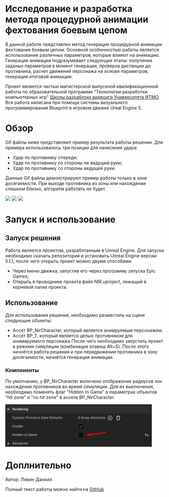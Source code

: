 # Исследование и разработка метода процедурной анимации фехтования боевым цепом
В данной работе представлен метод генерации процедурной анимации фехтования боевым цепом. Основной особенностью работы является использование различных параметров, которые влияют на анимацию. Генерация анимации подразумевает следующие этапы: получение заданых параметров в момент генерации, проверка дистанции до противника, расчет движений персонажа на основе параметров, генерация итоговой анимации.

Проект является частью магистерской выпускной квалификационной работы по образовательной программе "Технологии разработки компьютерных игр" [Школы разработки видеоигр Университета ИТМО](https://itmo.games/). Вся работа написана при помощи системы визуального программирования Blueprint в игровом движке Ureal Engine 5.

# Обзор
Gif файлы ниже представляют пример результата работы решения. Для примера использовалось три позиции для нанесения удара:
- Удар по противнику спереди;
- Удар по противнику со стороны не ведущей руки;
- Удар по противнику со стороны ведущей руки.

Данные Gif файлы демонстрируют пример работы только в зоне досягаемости. При выходе противника из зоны или нахождении слишком близко, алгоритм работать не будет.

![](https://github.com/Cobuch/Research-and-development-of-a-method-for-procedural-animation-of-fencing-with-a-combat-flail/blob/main/Text/Gif/FrontStrike.gif)
![](https://github.com/Cobuch/Research-and-development-of-a-method-for-procedural-animation-of-fencing-with-a-combat-flail/blob/main/Text/Gif/SideStrike1.gif)
![](https://github.com/Cobuch/Research-and-development-of-a-method-for-procedural-animation-of-fencing-with-a-combat-flail/blob/main/Text/Gif/SideStrike2.gif)

# Запуск и использование
## Запуск решения
Работа является проектом, разработанным в Unreal Engine. Для запуска необходимо скачать репозиторий и установить Unreal Engine версии 5.1.1, после чего открыть проект можно двумя способами:
- Через меню движка, запустив его через программу запуска Epic Games;
- Открыть в проводнике проекта файл NIR.uproject, лежащий в корневой папке проекта.

## Использование
Для использования решения, необходимо  разместить на сцене следующие объекты:
- Ассет BP_NirCharacter, который является анимруемым персонажем.
- Ассет BP_T, который является целью противником для анимируемого персонажа
После чего необходимо запустить проект в режими симуляции (комбинация клавиш Alt+S). После этого начнётся работа решения и при передвижении противника в зону досягаемости, начнётся генерация анимации.
### Компоненты
По умолчанию, у BP_NirCharacter включено отображение радиусов зон нахождения противников во время симуляции. Для их выключения, необходимо поменять флаг "Hidden In Game" в параметрах объектов "hit zone" и "no hit zone" в ассете BP_NirCharacter.

![](https://github.com/Cobuch/Research-and-development-of-a-method-for-procedural-animation-of-fencing-with-a-combat-flail/blob/main/Text/Gif/HitComp.png)

# Доплнительно
Автор: Левин Даниил

Полный текст работы можно найти на [GitHub](https://github.com/Cobuch/Research-and-development-of-a-method-for-procedural-animation-of-fencing-with-a-combat-flail/blob/main/Text/Research-and-development-of-a-method-for-procedural-animation-of-fencing-with-a-combat-flail.pdf)
